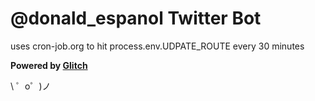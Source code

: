 @donald_espanol Twitter Bot
===================================

uses cron-job.org to hit process.env.UDPATE_ROUTE every 30 minutes


**Powered by [Glitch](https://glitch.com)**

\ ゜o゜)ノ

